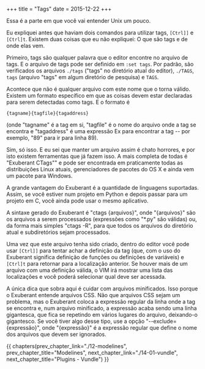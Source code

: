 +++
title = "Tags"
date = 2015-12-22
+++

Essa é a parte em que você vai entender Unix um pouco.

<!-- more -->

Eu expliquei antes que haviam dois comandos para utilizar tags, `[Ctrl]]` e
`[Ctrl]t`. Existem duas coisas que eu não expliquei: O que são tags e de onde
elas vem.

Primeiro, tags são qualquer palavra que o editor encontre no arquivo de tags. E
o arquivo de tags pode ser definido em `:set tags`. Por padrão, são verificados
os arquivos `./tags` ("tags" no diretório atual do editor), `./TAGS`, `tags`
(arquivo "tags" em algum diretório de pesquisa) e `TAGS`.

Acontece que não é qualquer arquivo com este nome que o torna válido. Existem
um formato específico em que as coisas devem estar declaradas para serem
detectadas como tags. E o formato é

```
{tagname}{tagfile}{tagaddress}
```

(onde "tagname" é a tag em si, "tagfile" é o nome do arquivo onde a tag se
encontra e "tagaddress" é uma expressão Ex para encontrar a tag -- por exemplo,
"89" para ir para linha 89).

Sim, só isso. E eu sei que manter um arquivo assim é chato horrores, e por isto
existem ferramentas que já fazem isso. A mais completa de todas é "Exuberant
CTags"" e pode ser encontrada em praticamente todas as distribuições Linux
atuais, gerenciadores de pacotes do OS X e ainda vem um pacote para Windows.

A grande vantagem do Exuberant é a quantidade de linguagens suportadas. Assim,
se você estiver num projeto em Python e depois passar para um projeto em C,
você ainda pode usar o mesmo aplicativo.

A sintaxe gerado do Exuberant é "ctags {arquivos}", onde "{arquivos}" são os
arquivos a serem processados (expressões como "\*.py" são válidas) ou, da forma
mais simples "ctags -R", para que todos os arquivos do diretório atual e
subdiretórios sejam processados.

Uma vez que este arquivo tenha sido criado, dentro do editor você pode usar
`[Ctrl]]` para tentar achar a definição da tag (que, com o uso do Exuberant
significa definição de funções ou definições de variáveis) e `[Ctrl]t` para
retornar para a localização anterior. Se houver mais de um arquivo com uma
definição válida, o VIM irá mostrar uma lista das localizações e você poderá
selecionar qual deve ser acessada.

A única dica que sobra aqui é cuidar com arquivos minificados. Isso porque o
Exuberant entende arquivos CSS. Não que arquivos CSS sejam um problema, mas o
Exuberant coloca a expressão regular da linha onde a tag se encontra e, num
arquivo minificado, a expressão acaba sendo uma linha gigantesca, que fica se
repetindo em vários lugares do arquivo, deixando-o gigantesco. Se você tiver
algo desse tipo, use a opção "--exclude={expressão}", onde "{expressão}" é a
expressão regular que define o nome dos arquivos que devem ser ignorados.

{{ chapters(prev_chapter_link="./12-modelines", prev_chapter_title="Modelines", next_chapter_link="./14-01-vundle", next_chapter_title="Plugins - Vundle") }}
